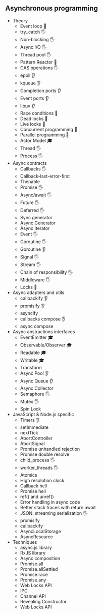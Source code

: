## Asynchronous programming

- Theory
  - Event loop 🙋
  - try..catch 🖐️
  - Non-blocking 🖐️
  - Async I/O 🖐️
  - Thread pool 🖐️
  - Pattern Reactor 🙋
  - CAS operations  🖐️
  - epoll 👂
  - kqueue 👂
  - Completion ports 👂
  - Event ports 👂
  - libuv 👂
  - Race conditions 🙋
  - Dead locks 🙋
  - Live locks 🙋
  - Concurrent programming 🙋
  - Parallel programming 🙋
  - Actor Model 🎓
  - Thread 🖐️
  - Process 🖐️
- Async contracts
  - Callbacks 🖐️
  - Callback-last-error-first 
  - Thenable
  - Promise 🖐️
  - Async/await 🖐️
  - Future 🖐️
  - Deferred 🖐️
  - Sync generator 
  - Async Generator 
  - Async Iterator 
  - Event 🖐️
  - Coroutine 🖐️
  - Goroutine 👂
  - Signal 🖐️
  - Stream 🖐️
  - Chain of responsibility 🖐️
  - Middleware 🖐️
  - Locks 🙋
- Async adapters and utils
  - callbackify 👂
  - promisify 👂
  - asyncify 
  - callbacks compose 👂
  - async compose
- Async abstractions interfaces
  - EventEmitter 🎓
  - Observable/Observer 🎓
  - Readable 🎓
  - Writable 🎓
  - Transform
  - Async Pool 👂
  - Async Queue 👂
  - Async Collector
  - Semaphore 🖐️
  - Mutex 🖐️
  - Spin Lock
- JavaScript & Node.js specific
  - Timers 👂
  - setImmediate
  - nextTick
  - AbortController
  - AbortSignal
  - Promise unhandled rejection
  - Promise double resolve
  - child_process 🖐️
  - worker_threads 🖐️
  - Atomics
  - High resolution clock
  - Callback hell
  - Promise hell
  - ref() and unref()
  - Error handling in async code
  - Better stack traces with return await
  - JSON: streaming serialization 🖐️
  - promisify
  - callbackify
  - AsyncLocalStorage
  - AsyncResource
- Techniques
  - async.js library
  - RxJS library
  - Async composition
  - Promise.all
  - Promise.allSettled
  - Promise.race
  - Promise.any
  - Web Locks API
  - IPC
  - Channel API
  - Revealing Constructor
  - Web Locks API
